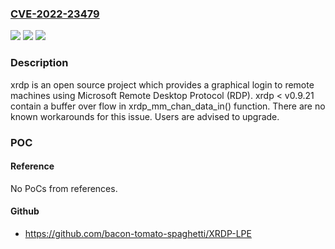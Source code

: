 ### [CVE-2022-23479](https://cve.mitre.org/cgi-bin/cvename.cgi?name=CVE-2022-23479)
![](https://img.shields.io/static/v1?label=Product&message=xrdp&color=blue)
![](https://img.shields.io/static/v1?label=Version&message=%3D%20%3C%200.9.21%20&color=brighgreen)
![](https://img.shields.io/static/v1?label=Vulnerability&message=CWE-120%3A%20Buffer%20Copy%20without%20Checking%20Size%20of%20Input%20('Classic%20Buffer%20Overflow')&color=brighgreen)

### Description

xrdp is an open source project which provides a graphical login to remote machines using Microsoft Remote Desktop Protocol (RDP). xrdp < v0.9.21 contain a buffer over flow in xrdp_mm_chan_data_in() function. There are no known workarounds for this issue. Users are advised to upgrade.

### POC

#### Reference
No PoCs from references.

#### Github
- https://github.com/bacon-tomato-spaghetti/XRDP-LPE

